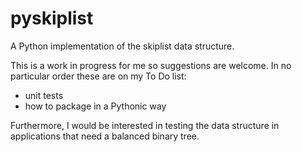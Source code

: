 pyskiplist
==========

A Python implementation of the skiplist data structure.

This is a work in progress for me so suggestions are welcome.
In no particular order these are on my To Do list:
- unit tests
- how to package in a Pythonic way

Furthermore, I would be interested in testing the data structure
in applications that need a balanced binary tree.
